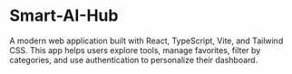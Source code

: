 # Smart-AI-Hub
A modern web application built with React, TypeScript, Vite, and Tailwind CSS. This app helps users explore tools, manage favorites, filter by categories, and use authentication to personalize their dashboard.
